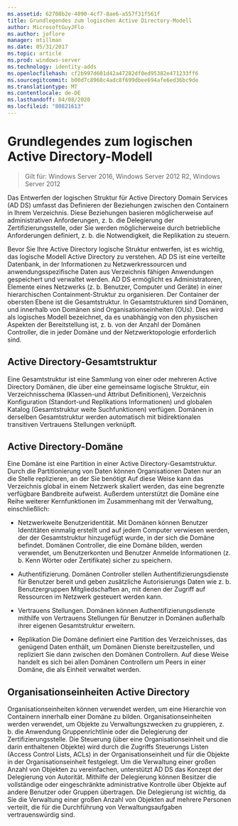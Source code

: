 ```yaml
---
ms.assetid: 62708b2e-4090-4cf7-8ae6-a557f31f561f
title: Grundlegendes zum logischen Active Directory-Modell
author: MicrosoftGuyJFlo
ms.author: joflore
manager: mtillman
ms.date: 05/31/2017
ms.topic: article
ms.prod: windows-server
ms.technology: identity-adds
ms.openlocfilehash: cf2b997d601d42a47282df0ed95382e471233ff6
ms.sourcegitcommit: b00d7c8968c4adc8f699dbee694afe6ed36bc9de
ms.translationtype: MT
ms.contentlocale: de-DE
ms.lasthandoff: 04/08/2020
ms.locfileid: "80821613"
---
```

# <a name="understanding-the-active-directory-logical-model"></a>Grundlegendes zum logischen Active Directory-Modell

>Gilt für: Windows Server 2016, Windows Server 2012 R2, Windows Server 2012

Das Entwerfen der logischen Struktur für Active Directory Domain Services (AD DS) umfasst das Definieren der Beziehungen zwischen den Containern in Ihrem Verzeichnis. Diese Beziehungen basieren möglicherweise auf administrativen Anforderungen, z. b. die Delegierung der Zertifizierungsstelle, oder Sie werden möglicherweise durch betriebliche Anforderungen definiert, z. b. die Notwendigkeit, die Replikation zu steuern.  
  
Bevor Sie Ihre Active Directory logische Struktur entwerfen, ist es wichtig, das logische Modell Active Directory zu verstehen. AD DS ist eine verteilte Datenbank, in der Informationen zu Netzwerkressourcen und anwendungsspezifische Daten aus Verzeichnis fähigen Anwendungen gespeichert und verwaltet werden. AD DS ermöglicht es Administratoren, Elemente eines Netzwerks (z. b. Benutzer, Computer und Geräte) in einer hierarchischen Containment-Struktur zu organisieren. Der Container der obersten Ebene ist die Gesamtstruktur. In Gesamtstrukturen sind Domänen, und innerhalb von Domänen sind Organisationseinheiten (OUs). Dies wird als logisches Modell bezeichnet, da es unabhängig von den physischen Aspekten der Bereitstellung ist, z. b. von der Anzahl der Domänen Controller, die in jeder Domäne und der Netzwerktopologie erforderlich sind.  
  
## <a name="active-directory-forest"></a>Active Directory-Gesamtstruktur  
Eine Gesamtstruktur ist eine Sammlung von einer oder mehreren Active Directory Domänen, die über eine gemeinsame logische Struktur, ein Verzeichnisschema (Klassen-und Attribut Definitionen), Verzeichnis Konfiguration (Standort-und Replikations Informationen) und globalen Katalog (Gesamtstruktur weite Suchfunktionen) verfügen. Domänen in derselben Gesamtstruktur werden automatisch mit bidirektionalen transitiven Vertrauens Stellungen verknüpft.  
  
## <a name="active-directory-domain"></a>Active Directory-Domäne  
Eine Domäne ist eine Partition in einer Active Directory-Gesamtstruktur. Durch die Partitionierung von Daten können Organisationen Daten nur an die Stelle replizieren, an der Sie benötigt Auf diese Weise kann das Verzeichnis global in einem Netzwerk skaliert werden, das eine begrenzte verfügbare Bandbreite aufweist. Außerdem unterstützt die Domäne eine Reihe weiterer Kernfunktionen im Zusammenhang mit der Verwaltung, einschließlich:  
  
-   Netzwerkweite Benutzeridentität. Mit Domänen können Benutzer Identitäten einmalig erstellt und auf jedem Computer verwiesen werden, der der Gesamtstruktur hinzugefügt wurde, in der sich die Domäne befindet. Domänen Controller, die eine Domäne bilden, werden verwendet, um Benutzerkonten und Benutzer Anmelde Informationen (z. b. Kenn Wörter oder Zertifikate) sicher zu speichern.  
  
-   Authentifizierung. Domänen Controller stellen Authentifizierungsdienste für Benutzer bereit und geben zusätzliche Autorisierungs Daten wie z. b. Benutzergruppen Mitgliedschaften an, mit denen der Zugriff auf Ressourcen im Netzwerk gesteuert werden kann.  
  
-   Vertrauens Stellungen. Domänen können Authentifizierungsdienste mithilfe von Vertrauens Stellungen für Benutzer in Domänen außerhalb ihrer eigenen Gesamtstruktur erweitern.  
  
-   Replikation Die Domäne definiert eine Partition des Verzeichnisses, das genügend Daten enthält, um Domänen Dienste bereitzustellen, und repliziert Sie dann zwischen den Domänen Controllern. Auf diese Weise handelt es sich bei allen Domänen Controllern um Peers in einer Domäne, die als Einheit verwaltet werden.  
  
## <a name="active-directory-organizational-units"></a>Organisationseinheiten Active Directory  
Organisationseinheiten können verwendet werden, um eine Hierarchie von Containern innerhalb einer Domäne zu bilden. Organisationseinheiten werden verwendet, um Objekte zu Verwaltungszwecken zu gruppieren, z. b. die Anwendung Gruppenrichtlinie oder die Delegierung der Zertifizierungsstelle. Die Steuerung (über eine Organisationseinheit und die darin enthaltenen Objekte) wird durch die Zugriffs Steuerungs Listen (Access Control Lists, ACLs) in der Organisationseinheit und für die Objekte in der Organisationseinheit festgelegt. Um die Verwaltung einer großen Anzahl von Objekten zu vereinfachen, unterstützt AD DS das Konzept der Delegierung von Autorität. Mithilfe der Delegierung können Besitzer die vollständige oder eingeschränkte administrative Kontrolle über Objekte auf andere Benutzer oder Gruppen übertragen. Die Delegierung ist wichtig, da Sie die Verwaltung einer großen Anzahl von Objekten auf mehrere Personen verteilt, die für die Durchführung von Verwaltungsaufgaben vertrauenswürdig sind.  
  


